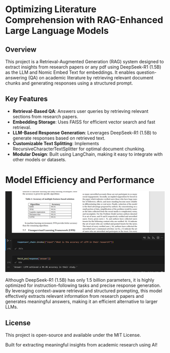# Optimizing Literature Comprehension with RAG-Enhanced Large Language Models

## Overview

This project is a Retrieval-Augmented Generation (RAG) system designed to extract insights from research papers or any pdf using DeepSeek-R1 (1.5B) as the LLM and Nomic Embed Text for embeddings. It enables question-answering (QA) on academic literature by retrieving relevant document chunks and generating responses using a structured prompt.

## Key Features

- **Retrieval-Based QA**: Answers user queries by retrieving relevant sections from research papers.  
- **Embedding Storage**: Uses FAISS for efficient vector search and fast retrieval.  
- **LLM-Based Response Generation**: Leverages DeepSeek-R1 (1.5B) to generate responses based on retrieved text.  
- **Customizable Text Splitting**: Implements RecursiveCharacterTextSplitter for optimal document chunking.  
- **Modular Design**: Built using LangChain, making it easy to integrate with other models or datasets.  

# Model Efficiency and Performance
![Response](assets/image.png)

Although DeepSeek-R1 (1.5B) has only 1.5 billion parameters, it is highly optimized for instruction-following tasks and precise response generation. By leveraging context-aware retrieval and structured prompting, this model effectively extracts relevant information from research papers and generates meaningful answers, making it an efficient alternative to larger LLMs.

## License

This project is open-source and available under the MIT License.

Built for extracting meaningful insights from academic research using AI! 


